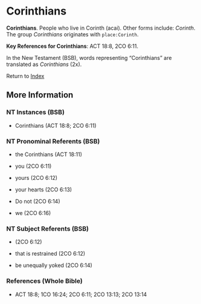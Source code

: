 # Corinthians
**Corinthians**. 
People who live in Corinth (acai). 
Other forms include: 
*Corinth*. 
The group _Corinthians_ originates with `place:Corinth`. 


**Key References for Corinthians**: 
ACT 18:8, 2CO 6:11. 




In the New Testament (BSB), words representing “Corinthians” are translated as 
*Corinthians* (2x). 


Return to [Index](00-Index.md)

## More Information

### NT Instances (BSB)

* Corinthians (ACT 18:8; 2CO 6:11)



### NT Pronominal Referents (BSB)

* the Corinthians (ACT 18:11)

* you (2CO 6:11)

* yours (2CO 6:12)

* your hearts (2CO 6:13)

* Do not (2CO 6:14)

* we (2CO 6:16)



### NT Subject Referents (BSB)

*  (2CO 6:12)

* that is restrained (2CO 6:12)

* be unequally yoked (2CO 6:14)



### References (Whole Bible)

* ACT 18:8; 1CO 16:24; 2CO 6:11; 2CO 13:13; 2CO 13:14




